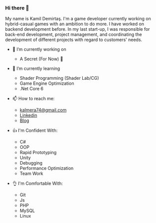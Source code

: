 ### Hi there 👋

My name is Kamil Demirtaş. I'm a game developer currently working on hybrid-casual games with an ambition to do more. I have worked on backend development before. In my last start-up, I was responsible for back-end development, project management, and coordinating the development of different projects with regard to customers' needs.


- 🔭 I’m currently working on 
  - A Secret (For Now) 🤫
- 🌱 I’m currently learning 
  - Shader Programming (Shader Lab/CG)
  - Game Engine Optimization
  - .Net Core 6
  
- 📫 How to reach me:
  - [kalmera74@gmail.com](mailto:kalmera74@gmail.com)
  - [Linkedin](https://www.linkedin.com/in/kamil-demirtas)
  - [Blog](https://kalmera.dev)

- 👍 I'm Confident With:
  - C#
  - OOP
  - Rapid Prototyping
  - Unity
  - Debugging
  - Performance Optimization
  - Team Work
  
- 👌 I'm Comfortable With:
  - Git
  - Js  
  - PHP
  - MySQL
  - Linux 
